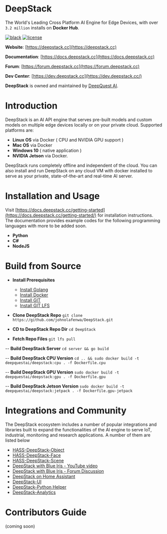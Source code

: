 # DeepStack
The World's Leading Cross Platform AI Engine for Edge Devices, with over `3.2 million` installs on **Docker Hub**.

[![black](https://img.shields.io/badge/code%20style-black-000000.svg)](https://github.com/psf/black)
[![license](https://img.shields.io/badge/License-Apache%202.0-blue.svg)](https://github.com/airctic/icevision/blob/master/LICENSE)  

**Website**: [https://deepstack.cc](https://deepstack.cc)

**Documentation**: [https://docs.deepstack.cc](https://docs.deepstack.cc)

**Forum**: [https://forum.deepstack.cc](https://forum.deepstack.cc)

**Dev Center**: [https://dev.deepstack.cc](https://dev.deepstack.cc/)

**DeepStack** is owned and maintained by [DeepQuest AI](https://www.deepquestai.com/).


# Introduction
DeepStack is an AI API engine that serves pre-built models and custom models on multiple edge devices locally or on your private cloud. Supported platforms are:

- **Linux OS** via Docker ( CPU and NVIDIA GPU support )
- **Mac OS** via Docker
- **Windows 10** ( native application )
- **NVIDIA Jetson** via Docker.

DeepStack runs completely offline and independent of the cloud. You can also install and run DeepStack on any cloud VM with docker installed to serve as your private, state-of-the-art and real-time AI server.

# Installation and Usage
Visit [https://docs.deepstack.cc/getting-started](https://docs.deepstack.cc/getting-started/) for installation instructions. The documentation provides example codes for the following programming languages with more to be added soon.

- **Python**
- **C#**
- **NodeJS**

# Build from Source

- **Install Prerequisites**
    - [Install Golang](https://golang.org)
    - [Install Docker](https://docker.com)
    - [Install GIT](https://git-scm.com)
    - [Install GIT LFS](https://github.com/git-lfs/git-lfs/wiki/Installation)

- **Clone DeepStack Repo** 
    ```git clone https://github.com/johnolafenwa/DeepStack.git```

- **CD to DeepStack Repo Dir**
    ```cd DeepStack```

- **Fetch Repo Files**
    ``git lfs pull``

-- **Build DeepStack Server**
    ```cd server && go build```

-- **Build DeepStack CPU Version**
    ```cd .. && sudo docker build -t deepquestai/deepstack:cpu . -f Dockerfile.cpu```

-- **Build DeepStack GPU Version**
    ```sudo docker build -t deepquestai/deepstack:gpu . -f Dockerfile.gpu```
    
-- **Build DeepStack Jetson Version**
    ```sudo docker build -t deepquestai/deepstack:jetpack . -f Dockerfile.gpu-jetpack```

# Integrations and Community
The DeepStack ecosystem includes a number of popular integrations and libraries built to expand the functionalities of the AI engine to serve IoT, industrial, monitoring and research applications. A number of them are listed below

- [HASS-DeepStack-Object](https://github.com/robmarkcole/HASS-Deepstack-object)
- [HASS-DeepStack-Face](https://github.com/robmarkcole/HASS-Deepstack-face)
- [HASS-DeepStack-Scene](https://github.com/robmarkcole/HASS-Deepstack-scene)
- [DeepStack with Blue Iris - YouTube video](https://www.youtube.com/watch?v=fwoonl5JKgo)
- [DeepStack with Blue Iris - Forum Discussion](https://ipcamtalk.com/threads/tool-tutorial-free-ai-person-detection-for-blue-iris.37330/)
- [DeepStack on Home Assistant](https://community.home-assistant.io/t/face-and-person-detection-with-deepstack-local-and-free/92041)
- [DeepStack-UI](https://github.com/robmarkcole/deepstack-ui)
- [DeepStack-Python Helper](https://github.com/robmarkcole/deepstack-python)
- [DeepStack-Analytics](https://github.com/robmarkcole/deepstack-analytics)


# Contributors Guide
(coming soon)